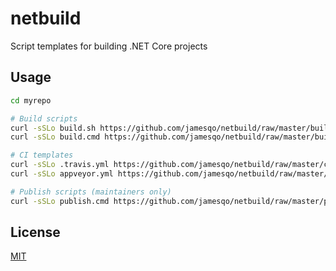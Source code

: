 # netbuild

Script templates for building .NET Core projects

## Usage

```bash
cd myrepo

# Build scripts
curl -sSLo build.sh https://github.com/jamesqo/netbuild/raw/master/build.sh && chmod a+rx build.sh
curl -sSLo build.cmd https://github.com/jamesqo/netbuild/raw/master/build.cmd

# CI templates
curl -sSLo .travis.yml https://github.com/jamesqo/netbuild/raw/master/ci/.travis.yml
curl -sSLo appveyor.yml https://github.com/jamesqo/netbuild/raw/master/ci/appveyor.yml

# Publish scripts (maintainers only)
curl -sSLo publish.cmd https://github.com/jamesqo/netbuild/raw/master/publish.cmd
```

## License

[MIT](LICENSE)
